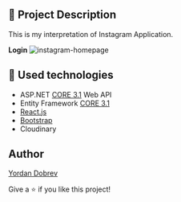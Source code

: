 
## :pencil: Project Description
This is my interpretation of Instagram Application.

**Login**
![instagram-homepage](https://user-images.githubusercontent.com/42092212/102726312-6f4bf800-4326-11eb-96ff-4701e8e4413d.png)

## :hammer: Used technologies
* ASP.NET [CORE 3.1](https://dotnet.microsoft.com/download/dotnet-core/3.1 "CORE 3.1") Web API
* Entity Framework [CORE 3.1](https://docs.microsoft.com/en-us/ef/core/ "CORE 3.1")
* [React.js](https://reactjs.org/)
* [Bootstrap](https://github.com/twbs/bootstrap)
* Cloudinary

## Author

[Yordan Dobrev](https://github.com/YordanDobrev97)

Give a :star: if you like this project!
